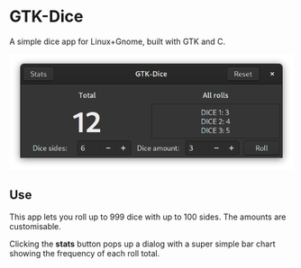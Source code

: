 # GTK-Dice
A simple dice app for Linux+Gnome, built with GTK and C.

![GTK-Dice Screenshot](ui/screenshot.png)

## Use
This app lets you roll up to 999 dice with up to 100 sides. The amounts are customisable.

Clicking the **stats** button pops up a dialog with a super simple bar chart showing the frequency of each roll total.


